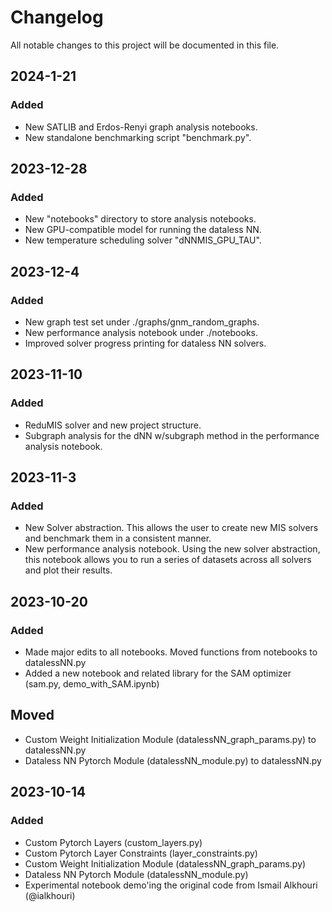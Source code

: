 # Changelog

All notable changes to this project will be documented in this file.

## 2024-1-21

### Added

- New SATLIB and Erdos-Renyi graph analysis notebooks.
- New standalone benchmarking script "benchmark.py".

## 2023-12-28

### Added

- New "notebooks" directory to store analysis notebooks.
- New GPU-compatible model for running the dataless NN.
- New temperature scheduling solver "dNNMIS_GPU_TAU".

## 2023-12-4

### Added

- New graph test set under ./graphs/gnm_random_graphs.
- New performance analysis notebook under ./notebooks.
- Improved solver progress printing for dataless NN solvers.

## 2023-11-10

### Added

- ReduMIS solver and new project structure.
- Subgraph analysis for the dNN w/subgraph method in the performance analysis notebook.

## 2023-11-3

### Added

- New Solver abstraction. This allows the user to create new MIS solvers and benchmark them in a consistent manner.
- New performance analysis notebook. Using the new solver abstraction, this notebook allows you to run a series of datasets across all solvers and plot their results.

## 2023-10-20

### Added

- Made major edits to all notebooks. Moved functions from notebooks to datalessNN.py
- Added a new notebook and related library for the SAM optimizer (sam.py, demo_with_SAM.ipynb)

## Moved

- Custom Weight Initialization Module (datalessNN_graph_params.py) to datalessNN.py
- Dataless NN Pytorch Module (datalessNN_module.py) to datalessNN.py

## 2023-10-14

### Added

- Custom Pytorch Layers (custom_layers.py)
- Custom Pytorch Layer Constraints (layer_constraints.py)
- Custom Weight Initialization Module (datalessNN_graph_params.py)
- Dataless NN Pytorch Module (datalessNN_module.py)
- Experimental notebook demo'ing the original code from Ismail Alkhouri (@ialkhouri)